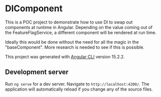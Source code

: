 # DIComponent

This is a POC project to demonstrate how to use DI to swap out components at runtime in Angular. Depending on the value coming out of the FeatureFlagService, a different component will be rendered at run time.

Ideally this would be done without the need for all the magic in the "baseComponent". More research is needed to see if this is possible.



This project was generated with [Angular CLI](https://github.com/angular/angular-cli) version 15.2.2.

## Development server

Run `ng serve` for a dev server. Navigate to `http://localhost:4200/`. The application will automatically reload if you change any of the source files.

